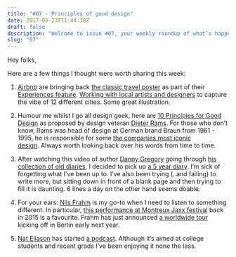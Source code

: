 ```yaml
---
title: "#07 - Principles of good design"
date: 2017-06-23T11:44:38Z
draft: false
description: "Welcome to issue #07, your weekly roundup of what’s happening in design, code and typography."
slug: "07"
---
```


Hey folks,

Here are a few things I thought were worth sharing this week:

1. [Airbnb](https://www.airbnb.co.uk/) are bringing back [the classic travel poster](https://www.google.co.uk/search?q=classic+travel+posters&source=lnms&tbm=isch&sa=X&ved=0ahUKEwjd3NbgztPUAhXRI1AKHaGUAgEQ_AUICigB&biw=1401&bih=776) as part of their [Experiences feature](https://www.airbnb.co.uk/s/experiences?allow_override%5B%5D=&s_tag=HMp9NX6i). [Working with local artists and designers](https://airbnb.design/the-return-of-the-travel-poster/) to capture the vibe of 12 different cities. Some great illustration.

2. Humour me whilst I go all design geek, here are [10 Principles for Good Design](https://www.vitsoe.com/gb/about/good-design) as proposed by design veteran [Dieter Rams](https://dieterrams.tumblr.com/). For those who don’t know, Rams was head of design at German brand Braun from 1961 - 1995, he is responsible for some [the companies most iconic design](https://www.google.co.uk/search?q=dieter+rams+braun&source=lnms&tbm=isch&sa=X&ved=0ahUKEwidqu6a0dPUAhVFmbQKHcq-CJ4Q_AUICigB&biw=1401&bih=776). Always worth looking back over his words from time to time.

3. After watching this video of author [Danny Gregory](http://www.dannygregory.com/) going through [his collection of old diaries](https://dannygregorysblog.com/2017/05/24/dear-diary/), I decided to pick up [a 5 year diary](https://www.amazon.co.uk/5-Year-Diary-Tamara-Shopsin/dp/0977648192/ref=sr_1_6?ie=UTF8&qid=1498210511&sr=8-6&keywords=5+year+diary). I’m sick of forgetting what I’ve been up to. I’ve also been trying (..and failing) to write more, but sitting down in front of a blank page and then trying to fill it is daunting. 6 lines a day on the other hand seems doable.

4. For your ears: [Nils Frahm](http://www.nilsfrahm.com/) is my go-to when I need to listen to something different. In particular, [this performance at Montreux Jaxx festival](https://www.youtube.com/watch?v=izhGLGPmvIU&t=1924s) back in 2015 is a favourite. Frahm has just announced [a worldwide tour](http://www.nilsfrahm.com/concerts/) kicking off in Berlin early next year.

5. [Nat Eliason](https://www.nateliason.com/) has started [a podcast](https://www.nateliason.com/podcast/). Although it’s aimed at college students and recent grads I’ve been enjoying it none the less.
